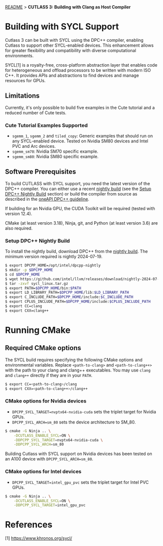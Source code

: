 
[README](../../../README.md#documentation) > **CUTLASS 3: Building with Clang as Host Compiler**

# Building with SYCL Support

Cutlass 3 can be built with SYCL using the DPC++ compiler, enabling Cutlass
to support other SYCL-enabled devices. This enhancement allows for greater
flexibility and compatibility with diverse computational environments.

SYCL[1] is a royalty-free, cross-platform abstraction layer that enables
code for heterogeneous and offload processors to be written with modern
ISO C++. It provides APIs and abstractions to find devices and manage
resources for GPUs.

## Limitations

Currently, it's only possible to build five examples in the Cute
tutorial and a reduced number of Cute tests.

### Cute Tutorial Examples Supported

* `sgemm_1`, `sgemm_2` and `tiled_copy`: Generic examples that should run on any
  SYCL-enabled device. Tested on Nvidia SM80 devices and Intel PVC
  and Arc devices.
* `sgemm_sm70`: Nvidia SM70 specific example.
* `sgemm_sm80`: Nvidia SM80 specific example.

## Software Prerequisites

To build CUTLASS with SYCL support, you need the latest version of
the DPC++ compiler. You can either use a recent
[nightly build](https://github.com/intel/llvm/releases)
(see the [Setup DPC++ Nightly Build](#setup-dpc-nightly-build) section)
or build the compiler from source as described in the
[oneAPI DPC++ guideline](https://github.com/intel/llvm/blob/sycl/sycl/doc/GetStartedGuide.md#build-dpc-toolchain-with-support-for-nvidia-cuda).

If building for an Nvidia GPU, the CUDA Toolkit will be required
(tested with version 12.4).

CMake (at least version 3.18), Ninja, git, and Python
(at least version 3.6) are also required.

### Setup DPC++ Nightly Build

To install the nightly build, download DPC++ from the
[nightly build](https://github.com/intel/llvm/releases). The minimum version
required is nightly 2024-07-19.

```bash
$ export DPCPP_HOME=/opt/intel/dpcpp-nightly
$ mkdir -p $DPCPP_HOME
$ cd $DPCPP_HOME
$ wget https://github.com/intel/llvm/releases/download/nightly-2024-07-19/sycl_linux.tar.gz
$ tar -zxvf sycl_linux.tar.gz
$ export PATH=$DPCPP_HOME/bin:$PATH
$ export LD_LIBRARY_PATH=$DPCPP_HOME/lib:$LD_LIBRARY_PATH
$ export C_INCLUDE_PATH=$DPCPP_HOME/include:$C_INCLUDE_PATH
$ export CPLUS_INCLUDE_PATH=$DPCPP_HOME/include:$CPLUS_INCLUDE_PATH
$ export CC=clang
$ export CXX=clang++
```

# Running CMake

## Required CMake options

The SYCL build requires specifying the following CMake options and
environmental variables. Replace `<path-to-clang>` and `<path-to-clang++>`
with the path to your clang and clang++ executables. You may use `clang`
and `clang++` directly if they are in your `PATH`.

```bash
$ export CC=<path-to-clang>/clang
$ export CXX=<path-to-clang++>/clang++
```

### CMake options for Nvidia devices

* `DPCPP_SYCL_TARGET=nvptx64-nvidia-cuda` sets the triplet target for Nvidia GPUs.
* `DPCPP_SYCL_ARCH=sm_80` sets the device architecture to SM_80.

```bash
$ cmake -G Ninja .. \
    -DCUTLASS_ENABLE_SYCL=ON \
    -DDPCPP_SYCL_TARGET=nvptx64-nvidia-cuda \
    -DDPCPP_SYCL_ARCH=sm_80
```

Building Cutlass with SYCL support on Nvidia devices has been tested
on an A100 device with `DPCPP_SYCL_ARCH=sm_80`.

### CMake options for Intel devices

* `DPCPP_SYCL_TARGET=intel_gpu_pvc` sets the triplet target for Intel PVC GPUs.

```bash
$ cmake -G Ninja .. \
    -DCUTLASS_ENABLE_SYCL=ON \
    -DDPCPP_SYCL_TARGET=intel_gpu_pvc
```

# References

[1] https://www.khronos.org/sycl/